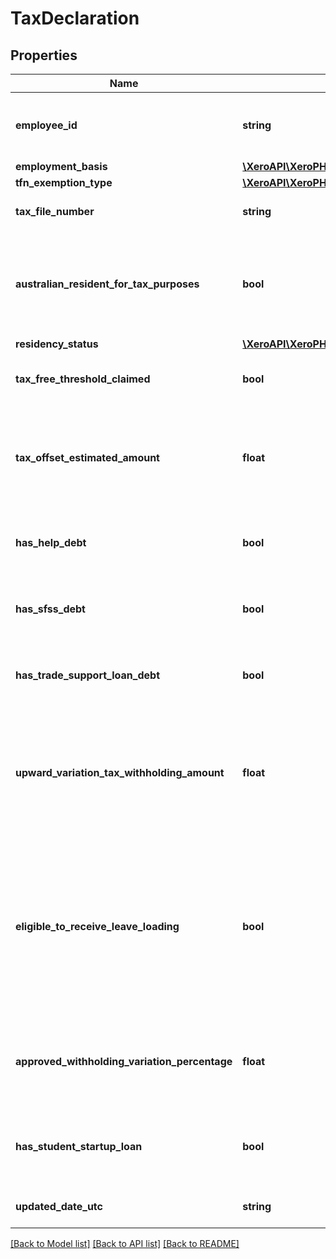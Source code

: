 # TaxDeclaration

## Properties

 Name                                          | Type                                                                          | Description                                                                                                                                           | Notes      
-----------------------------------------------|-------------------------------------------------------------------------------|-------------------------------------------------------------------------------------------------------------------------------------------------------|------------
 **employee_id**                               | **string**                                                                    | Address line 1 for employee home address                                                                                                              | [optional] 
 **employment_basis**                          | [**\XeroAPI\XeroPHP\Models\PayrollAu\EmploymentBasis**](EmploymentBasis.md)   |                                                                                                                                                       | [optional] 
 **tfn_exemption_type**                        | [**\XeroAPI\XeroPHP\Models\PayrollAu\TFNExemptionType**](TFNExemptionType.md) |                                                                                                                                                       | [optional] 
 **tax_file_number**                           | **string**                                                                    | The tax file number e.g 123123123.                                                                                                                    | [optional] 
 **australian_resident_for_tax_purposes**      | **bool**                                                                      | If the employee is Australian resident for tax purposes. e.g true or false                                                                            | [optional] 
 **residency_status**                          | [**\XeroAPI\XeroPHP\Models\PayrollAu\ResidencyStatus**](ResidencyStatus.md)   |                                                                                                                                                       | [optional] 
 **tax_free_threshold_claimed**                | **bool**                                                                      | If tax free threshold claimed. e.g true or false                                                                                                      | [optional] 
 **tax_offset_estimated_amount**               | **float**                                                                     | If has tax offset estimated then the tax offset estimated amount. e.g 100                                                                             | [optional] 
 **has_help_debt**                             | **bool**                                                                      | If employee has HECS or HELP debt. e.g true or false                                                                                                  | [optional] 
 **has_sfss_debt**                             | **bool**                                                                      | If employee has financial supplement debt. e.g true or false                                                                                          | [optional] 
 **has_trade_support_loan_debt**               | **bool**                                                                      | If employee has trade support loan. e.g true or false                                                                                                 | [optional] 
 **upward_variation_tax_withholding_amount**   | **float**                                                                     | If the employee has requested that additional tax be withheld each pay run. e.g 50                                                                    | [optional] 
 **eligible_to_receive_leave_loading**         | **bool**                                                                      | If the employee is eligible to receive an additional percentage on top of ordinary earnings when they take leave (typically 17.5%). e.g true or false | [optional] 
 **approved_withholding_variation_percentage** | **float**                                                                     | If the employee has approved withholding variation. e.g (0 - 100)                                                                                     | [optional] 
 **has_student_startup_loan**                  | **bool**                                                                      | If the employee is eligible for student startup loan rules                                                                                            | [optional] 
 **updated_date_utc**                          | **string**                                                                    | Last modified timestamp                                                                                                                               | [optional] 

[[Back to Model list]](../README.md#documentation-for-models) [[Back to API list]](../README.md#documentation-for-api-endpoints) [[Back to README]](../README.md)


